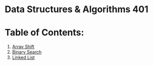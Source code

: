 # Data Structures & Algorithms 401
# Table of Contents:

1) [Array Shift](https://github.com/biniamsea2/data-structures-and-algorithms-401/tree/master/challenges/ArrayShift)
2) [Binary Search](https://github.com/biniamsea2/data-structures-and-algorithms-401/tree/master/challenges/BinarySearch)
3) [Linked List](https://github.com/biniamsea2/data-structures-and-algorithms-401/tree/master/challenges/BinarySearch)


